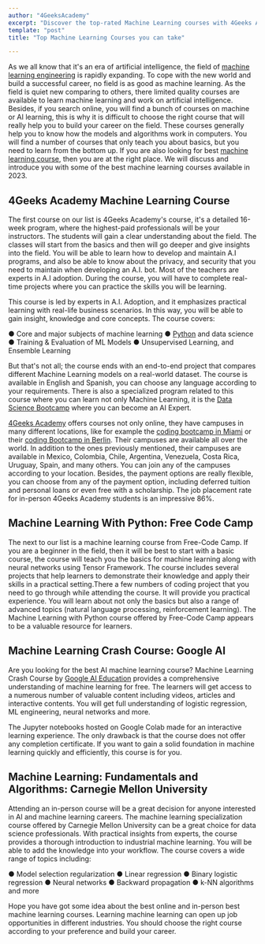 ```yaml
---
author: "4GeeksAcademy"
excerpt: "Discover the top-rated Machine Learning courses with 4Geeks Academy. Learn AI, data science, and more to boost your tech career opportunities."
template: "post"
title: "Top Machine Learning Courses you can take"

---
```


As we all know that it's an era of artificial intelligence, the field of [machine learning engineering](https://4geeksacademy.com/us/machine-learning-engineer/machine-learning-engineer) is rapidly expanding. To cope with the new world and build a successful career, no field is as good as machine learning. As the field is quiet new comparing to others, there limited quality courses are available to learn machine learning and work on artificial intelligence. Besides, if you search online, you will find a bunch of courses on machine or AI learning, this is why it is difficult to choose the right course that will really help you to build your career on the field. These courses generally help you to know how the models and algorithms work in computers. You will find a number of courses that only teach you about basics, but you need to learn from the bottom up. If you are also looking for best [machine learning course](https://4geeksacademy.com/us/coding-bootcamps/machine-learning-engineering), then you are at the right place. We will discuss and introduce you with some of the best machine learning courses available in 2023. 

## 4Geeks Academy Machine Learning Course 

The first course on our list is 4Geeks Academy's  course, it's a detailed 16-week program, where the highest-paid professionals will be your instructors. The students will gain a clear understanding about the field. The classes will start from the basics and then will go deeper and give insights into the field. You will be able to learn how to develop and maintain A.I programs, and also be able to know about the privacy, and security that you need to maintain when developing an A.I. bot. Most of the teachers are experts in A.I adoption. During the course, you will have to complete real-time projects where you can practice the skills you will be learning.

This course is led by experts in A.I. Adoption, and it emphasizes practical learning with real-life business scenarios. In this way, you will be able to gain insight, knowledge and core concepts.  The course covers:

●	Core and major subjects of machine learning 
●	[Python](https://4geeks.com/technology/python) and data science 
●	Training & Evaluation of ML Models
●	Unsupervised Learning, and Ensemble Learning

But that's not all; the course ends with an end-to-end project that compares different Machine Learning models on a real-world dataset. The course is available in English and Spanish, you can choose any language according to your requirements. There is also a specialized program related to this course where you can learn not only Machine Learning, it is the [Data Science Bootcamp](https://4geeksacademy.com/us/coding-bootcamps/datascience-machine-learning) where you can become an AI Expert.

[4Geeks Academy](https://4geeksacademy.com/us/index) offers courses not only online, they have campuses in many different locations, like for example the [coding bootcamp in Miami](https://4geeksacademy.com/us/coding-campus/coding-bootcamp-miami) or their [coding Bootcamp in Berlin](https://4geeksacademy.com/us/coding-campus/coding-bootcamp-berlin-germany). Their campuses are available all over the world. In addition to the ones previously mentioned, their campuses are available in Mexico, Colombia, Chile, Argentina, Venezuela, Costa Rica, Uruguay, Spain, and many others. You can join any of the campuses according to your location. Besides, the payment options are really flexible, you can choose from any of the payment option, including deferred tuition and personal loans or even free with a scholarship. The job placement rate for in-person 4Geeks Academy students is an impressive 86%.

## Machine Learning With Python: Free Code Camp

The next to our list is a machine learning course from Free-Code Camp. If you are a beginner in the field, then it will be best to start with a basic course, the course will teach you the basics for machine learning along with neural networks using Tensor Framework.  The course includes several projects that help learners to demonstrate their knowledge and apply their skills in a practical setting.There a few numbers of coding project that you need to go through while attending the course. It will provide you practical experience. You will learn about not only the basics but also a range of advanced topics (natural language processing, reinforcement learning). The Machine Learning with Python course offered by Free-Code Camp appears to be a valuable resource for learners.

## Machine Learning Crash Course: Google AI

Are you looking for the best AI machine learning course? Machine Learning Crash Course by [Google AI Education](https://ai.google/education/) provides a comprehensive understanding of machine learning for free. The learners will get access to a numerous number of valuable content including videos, articles and interactive contents. You will get full understanding of logistic regression, ML engineering, neural networks and more. 

The Jupyter notebooks hosted on Google Colab made for an interactive learning experience. The only drawback is that the course does not offer any completion certificate. If you want to gain a solid foundation in machine learning quickly and efficiently, this course is for you.

## Machine Learning: Fundamentals and Algorithms: Carnegie Mellon University

Attending an in-person course will be a great decision for anyone interested in AI and machine learning careers. The machine learning specialization course offered by Carnegie Mellon University can be a great choice for data science professionals. With practical insights from experts, the course provides a thorough introduction to industrial machine learning. You will be able to add the knowledge into your workflow. The course covers a wide range of topics including:

●	Model selection regularization
●	Linear regression
●	Binary logistic regression
●	Neural networks
●	Backward propagation
●	k-NN algorithms and more 

Hope you have got some idea about the best online and in-person best machine learning courses. Learning machine learning can open up job opportunities in different industries. You should choose the right course according to your preference and build your career.

<call-to-action button_text="Enroll now" button_link="https://4geeksacademy.com/us/coding-bootcamps/machine-learning-engineering" background="rgba(0, 151, 205, 0.15)" title="Become a Machine Learning Engineer" text="Join  a Machine Learning Engineer bootcamp and become one of the highest paid professionals"></call-to-action>